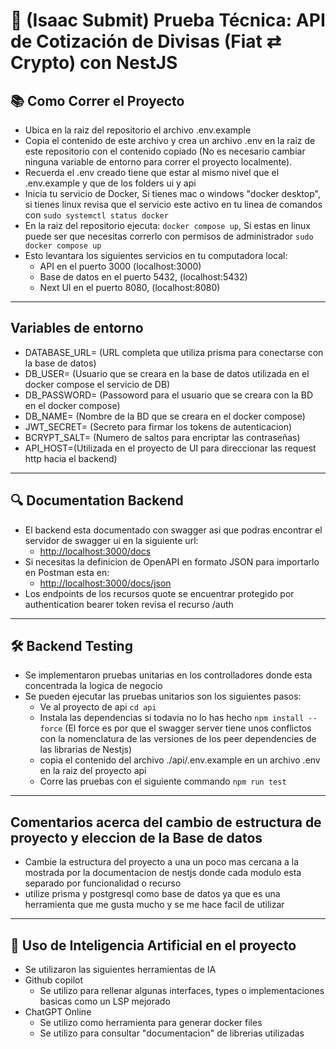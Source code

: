 # 🚀 (Isaac Submit) Prueba Técnica: API de Cotización de Divisas (Fiat ⇄ Crypto) con NestJS

## 📚 Como Correr el Proyecto

- Ubica en la raiz del repositorio el archivo .env.example
- Copia el contenido de este archivo y crea un archivo .env en la raiz de este repositorio con el contenido copiado (No es necesario cambiar ninguna variable de entorno para correr el proyecto localmente).
- Recuerda el .env creado tiene que estar al mismo nivel que el .env.example y que de los folders ui y api
- Inicia tu servicio de Docker, Si tienes mac o windows "docker desktop", si tienes linux revisa que el servicio este activo en tu linea de comandos con `sudo systemctl status docker`
- En la raiz del repositorio ejecuta: `docker compose up`, Si estas en linux puede ser que necesitas correrlo con permisos de administrador `sudo docker compose up`
- Esto levantara los siguientes servicios en tu computadora local:
  - API en el puerto 3000 (localhost:3000)
  - Base de datos en el puerto 5432, (localhost:5432)
  - Next UI en el puerto 8080, (localhost:8080)

---

## Variables de entorno

- DATABASE_URL= (URL completa que utiliza prisma para conectarse con la base de datos)
- DB_USER= (Usuario que se creara en la base de datos utilizada en el docker compose el servicio de DB)
- DB_PASSWORD= (Passoword para el usuario que se creara con la BD en el docker compose)
- DB_NAME= (Nombre de la BD que se creara en el docker compose)
- JWT_SECRET= (Secreto para firmar los tokens de autenticacion)
- BCRYPT_SALT= (Numero de saltos para encriptar las contraseñas)
- API_HOST=(Utilizada en el proyecto de UI para direccionar las request http hacia el backend)

---

## 🔍 Documentation Backend

- El backend esta documentado con swagger asi que podras encontrar el servidor de swagger ui en la siguiente url:
  - <http://localhost:3000/docs>
- Si necesitas la definicion de OpenAPI en formato JSON para importarlo en Postman esta en:
  - <http://localhost:3000/docs/json>
- Los endpoints de los recursos quote se encuentrar protegido por authentication bearer token revisa el recurso /auth

---

## 🛠 Backend Testing

- Se implementaron pruebas unitarias en los controlladores donde esta concentrada la logica de negocio
- Se pueden ejecutar las pruebas unitarios son los siguientes pasos:
  - Ve al proyecto de api `cd api`
  - Instala las dependencias si todavia no lo has hecho `npm install --force` (El force es por que el swagger server tiene unos conflictos con la nomenclatura de las versiones de los peer dependencies de las librarias de Nestjs)
  - copia el contenido del archivo ./api/.env.example en un archivo .env en la raiz del proyecto api
  - Corre las pruebas con el siguiente commando `npm run test`

---

## Comentarios acerca del cambio de estructura de proyecto y eleccion de la Base de datos

- Cambie la estructura del proyecto a una un poco mas cercana a la mostrada por la documentacion de nestjs donde cada modulo esta separado por funcionalidad o recurso
- utilize prisma y postgresql como base de datos ya que es una herramienta que me gusta mucho y se me hace facil de utilizar

---

## 🤖 Uso de Inteligencia Artificial en el proyecto

- Se utilizaron las siguientes herramientas de IA
- Github copilot
  - Se utilizo para rellenar algunas interfaces, types o implementaciones basicas como un LSP mejorado
- ChatGPT Online
  - Se utilizo como herramienta para generar docker files
  - Se utilizo para consultar "documentacion" de librerias utilizadas
